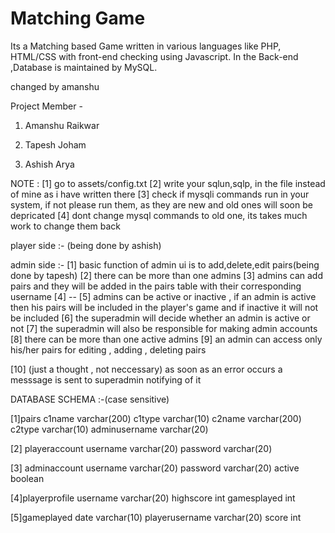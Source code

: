 # Matching Game
Its a Matching based Game written in various languages like PHP, HTML/CSS with front-end checking using Javascript. In the Back-end ,Database is maintained by MySQL.

changed by amanshu

Project Member -

1) Amanshu Raikwar

2) Tapesh Joham

3) Ashish Arya

NOTE :
[1] go to assets/config.txt
[2] write your sqlun,sqlp, in the file instead of mine as i have written there
[3] check if mysqli commands run in your system, if not please run them, as they are new and old ones will soon be depricated
[4] dont change mysql commands to old one, its takes much work to change them back

player side :-
(being done by ashish)

admin side :-
[1] basic function of admin ui is to add,delete,edit pairs(being done by tapesh) 
[2] there can be more than one admins
[3] admins can add pairs and they will be added in the pairs table with their corresponding username
[4] --
[5] admins can be active or inactive , if an admin is active then his pairs will be included in the player's game and if inactive it will not be included
[6] the superadmin will decide whether an admin is active or not
[7] the superadmin will also be responsible for making admin accounts
[8] there can be more than one active admins
[9] an admin can access only his/her pairs for editing , adding , deleting pairs

[10] (just a thought , not neccessary) as soon as an error occurs a messsage is sent to superadmin notifying of it 

DATABASE SCHEMA :-(case sensitive)

[1]pairs
c1name varchar(200)
c1type varchar(10)
c2name varchar(200)
c2type varchar(10)
adminusername varchar(20)

[2] playeraccount
username varchar(20)
password varchar(20)

[3] adminaccount
username varchar(20)
password varchar(20)
active boolean

[4]playerprofile
username varchar(20)
highscore int
gamesplayed int

[5]gameplayed
date varchar(10)
playerusername varchar(20)
score int